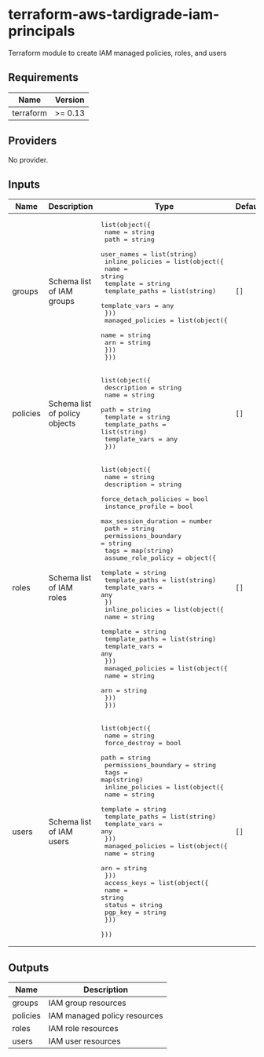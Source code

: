 # terraform-aws-tardigrade-iam-principals

Terraform module to create IAM managed policies, roles, and users


<!-- BEGIN TFDOCS -->
## Requirements

| Name | Version |
|------|---------|
| terraform | >= 0.13 |

## Providers

No provider.

## Inputs

| Name | Description | Type | Default | Required |
|------|-------------|------|---------|:--------:|
| groups | Schema list of IAM groups | <pre>list(object({<br>    name       = string<br>    path       = string<br>    user_names = list(string)<br>    inline_policies = list(object({<br>      name           = string<br>      template       = string<br>      template_paths = list(string)<br>      template_vars  = any<br>    }))<br>    managed_policies = list(object({<br>      name = string<br>      arn  = string<br>    }))<br>  }))</pre> | `[]` | no |
| policies | Schema list of policy objects | <pre>list(object({<br>    description    = string<br>    name           = string<br>    path           = string<br>    template       = string<br>    template_paths = list(string)<br>    template_vars  = any<br>  }))</pre> | `[]` | no |
| roles | Schema list of IAM roles | <pre>list(object({<br>    name                  = string<br>    description           = string<br>    force_detach_policies = bool<br>    instance_profile      = bool<br>    max_session_duration  = number<br>    path                  = string<br>    permissions_boundary  = string<br>    tags                  = map(string)<br>    assume_role_policy = object({<br>      template       = string<br>      template_paths = list(string)<br>      template_vars  = any<br>    })<br>    inline_policies = list(object({<br>      name           = string<br>      template       = string<br>      template_paths = list(string)<br>      template_vars  = any<br>    }))<br>    managed_policies = list(object({<br>      name = string<br>      arn  = string<br>    }))<br>  }))</pre> | `[]` | no |
| users | Schema list of IAM users | <pre>list(object({<br>    name                 = string<br>    force_destroy        = bool<br>    path                 = string<br>    permissions_boundary = string<br>    tags                 = map(string)<br>    inline_policies = list(object({<br>      name           = string<br>      template       = string<br>      template_paths = list(string)<br>      template_vars  = any<br>    }))<br>    managed_policies = list(object({<br>      name = string<br>      arn  = string<br>    }))<br>    access_keys = list(object({<br>      name    = string<br>      status  = string<br>      pgp_key = string<br>    }))<br>  }))</pre> | `[]` | no |

## Outputs

| Name | Description |
|------|-------------|
| groups | IAM group resources |
| policies | IAM managed policy resources |
| roles | IAM role resources |
| users | IAM user resources |

<!-- END TFDOCS -->
